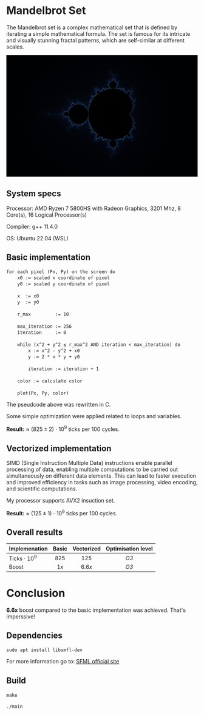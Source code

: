 # Mandelbrot Set

The Mandelbrot set is a complex mathematical set that is defined by iterating a simple mathematical formula. 
The set is famous for its intricate and visually stunning fractal patterns, which are self-similar at different scales.

![](img/mandelbrot.png)

## System specs

Processor: AMD Ryzen 7 5800HS with Radeon Graphics, 3201 Mhz, 8 Core(s), 16 Logical Processor(s)

Compiler: g++ 11.4.0

OS: Ubuntu 22.04 (WSL)

## Basic implementation

```
for each pixel (Px, Py) on the screen do
    x0 := scaled x coordinate of pixel
    y0 := scaled y coordinate of pixel

    x  := x0
    y  := y0

    r_max         := 10

    max_iteration := 256
    iteration     := 0
    
    while (x^2 + y^2 ≤ r_max^2 AND iteration < max_iteration) do
        x := x^2 - y^2 + x0
        y := 2 * x * y + y0

        iteration := iteration + 1

    color := calculate color

    plot(Px, Py, color)

```
The pseudcode above was rewritten in C.
 
Some simple optimization were applied related to loops and variables.

**Result:** $\approx$ $(825 \pm 2)$ $\cdot$ $10^9$ ticks per $100$ cycles.

## Vectorized implementation

SIMD (Single Instruction Multiple Data) instructions enable parallel processing of data, enabling multiple computations to be carried out simultaneously on different data elements. This can lead to faster execution and improved efficiency in tasks such as image processing, video encoding, and scientific computations.

My processor supports AVX2 insuction set.

**Result:** $\approx$ $(125 \pm 1)$ $\cdot$ $10^9$ ticks per $100$ cycles.

## Overall results

| Implemenation         | Basic  | Vectorized | Optimisation level      |  
|-----------------------|:------:|:----------:|:-----:|
| Ticks $\cdot$ $10^9$          | $825$    | $125$        | *O3*  |
| Boost                 | $1x$     | $6.6x$       | *O3*  |

# Conclusion

**6.6x** boost compared to the basic implementation was achieved. That's imperssive!

## Dependencies
```
sudo apt install libsmfl-dev
```
For more information go to: [SFML official site](https://www.sfml-dev.org/learn.php)

## Build
```
make
```
```
./main
```

